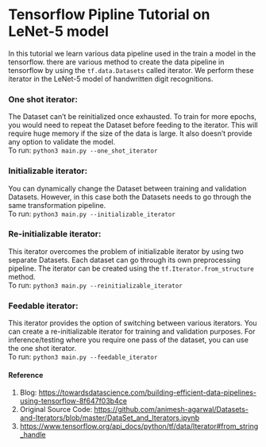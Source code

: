 # Tensorflow Pipline Tutorial on LeNet-5 model
In this tutorial we learn various data pipeline used in the train a model in the tensorflow. there are various method to create the data pipeline in tensorflow by using the `tf.data.Datasets` called iterator. We perform these iterator in the LeNet-5 model of handwritten digit recognitions.

### One shot iterator:
The Dataset can’t be reinitialized once exhausted. To train for more epochs, you would need to repeat the Dataset before feeding to the iterator. This will require huge memory if the size of the data is large. It also doesn’t provide any option to validate the model.<br />
To run:
`python3 main.py --one_shot_iterator`

### Initializable iterator: 
You can dynamically change the Dataset between training and validation Datasets. However, in this case both the Datasets needs to go through the same transformation pipeline.<br />
To run: `python3 main.py --initializable_iterator`

### Re-initializable iterator:
This iterator overcomes the problem of initializable iterator by using two separate Datasets. Each dataset can go through its own preprocessing pipeline. The iterator can be created using the `tf.Iterator.from_structure` method.<br>
To run: `python3 main.py --reinitializable_iterator`

### Feedable iterator:
This iterator provides the option of switching between various iterators. You can create a re-initializable iterator for training and validation purposes. For inference/testing where you require one pass of the dataset, you can use the one shot iterator.<br>
To run: `python3 main.py --feedable_iterator`

#### Reference
1. Blog: https://towardsdatascience.com/building-efficient-data-pipelines-using-tensorflow-8f647f03b4ce <br>
2. Original Source Code: https://github.com/animesh-agarwal/Datasets-and-Iterators/blob/master/DataSet_and_Iterators.ipynb <br>
3. https://www.tensorflow.org/api_docs/python/tf/data/Iterator#from_string_handle
